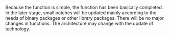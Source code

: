 Because the function is simple, the function has been basically completed. In the later stage, small patches will be updated mainly according to the needs of binary packages or other library packages. There will be no major changes in functions. The architecture may change with the update of technology.
